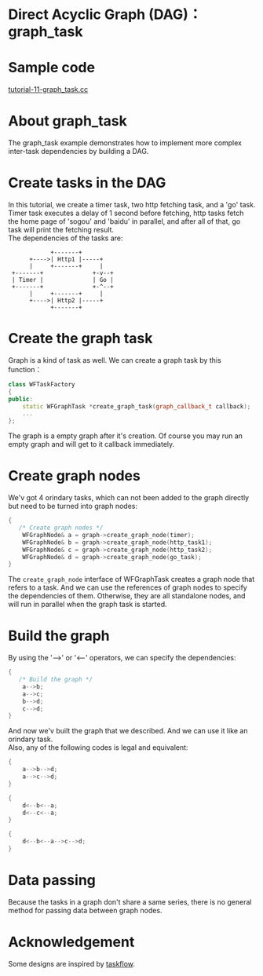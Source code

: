 # Direct Acyclic Graph (DAG)：graph_task
# Sample code

[tutorial-11-graph_task.cc](/tutorial/tutorial-11-graph_task.cc)

# About graph_task

The graph_task example demonstrates how to implement more complex inter-task dependencies by building a DAG.

# Create tasks in the DAG

In this tutorial, we create a timer task, two http fetching task, and a 'go' task. Timer task executes a delay of 1 second before 
fetching, http tasks fetch the home page of 'sogou' and 'baidu' in parallel, and after all of that, go task will print the fetching result.  
The dependencies of the tasks are:
~~~
            +-------+          
      +---->| Http1 |-----+   
      |     +-------+     |
 +-------+              +-v--+ 
 | Timer |              | Go | 
 +-------+              +-^--+ 
      |     +-------+     |    
      +---->| Http2 |-----+    
            +-------+          
~~~

# Create the graph task

Graph is a kind of task as well. We can create a graph task by this function：
~~~cpp
class WFTaskFactory
{
public:
    static WFGraphTask *create_graph_task(graph_callback_t callback);
    ...
};
~~~
The graph is a empty graph after it's creation. Of course you may run an empty graph and will get to it callback immediately.

# Create graph nodes

We'v got 4 orindary tasks, which can not been added to the graph directly but need to be turned into graph nodes:
~~~cpp
{
   /* Create graph nodes */
    WFGraphNode& a = graph->create_graph_node(timer);
    WFGraphNode& b = graph->create_graph_node(http_task1);
    WFGraphNode& c = graph->create_graph_node(http_task2);
    WFGraphNode& d = graph->create_graph_node(go_task);
}
~~~
The ``create_graph_node`` interface of WFGraphTask creates a graph node that refers to a task. And we can use the references of 
graph nodes to specify the dependencies of them. Otherwise, they are all standalone nodes, and will run in parallel when the 
graph task is started.

# Build the graph
By using the '-->' or '<--' operators, we can specify the dependencies:
~~~cpp
{
   /* Build the graph */
    a-->b;
    a-->c;
    b-->d;
    c-->d;
}
~~~
And now we'v built the graph that we described. And we can use it like an orindary task.  
Also, any of the following codes is legal and equivalent:
~~~cpp
{
    a-->b-->d;
    a-->c-->d;
}
~~~
~~~cpp
{
    d<--b<--a;
    d<--c<--a;
}
~~~
~~~cpp
{
    d<--b<--a-->c-->d;
}
~~~

# Data passing

Because the tasks in a graph don't share a same series, there is no general method for passing data between graph nodes.

# Acknowledgement

Some designs are inspired by [taskflow](https://github.com/taskflow/taskflow).

